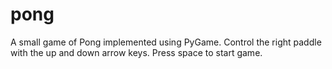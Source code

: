 # pong
A small game of Pong implemented using PyGame. Control the right paddle with the up and down arrow keys. Press space to start game.
